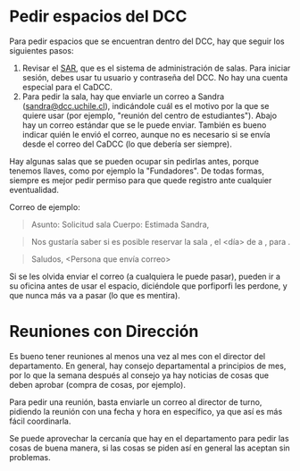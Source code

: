 # Pedir espacios del DCC

Para pedir espacios que se encuentran dentro del DCC, hay que seguir los siguientes pasos:
1. Revisar el [SAR](https://sar.dcc.uchile.cl), que es el sistema de administración de salas. Para iniciar sesión, debes usar tu usuario y contraseña del DCC. No hay una cuenta especial para el CaDCC.
2. Para pedir la sala, hay que enviarle un correo a Sandra (sandra@dcc.uchile.cl), indicándole cuál es el motivo por la que se quiere usar (por ejemplo, "reunión del centro de estudiantes"). Abajo hay un correo estándar que se le puede enviar. También es bueno indicar quién le envió el correo, aunque no es necesario si se envía desde el correo del CaDCC (lo que debería ser siempre).

Hay algunas salas que se pueden ocupar sin pedirlas antes, porque tenemos llaves, como por ejemplo la "Fundadores". De todas formas, siempre es mejor pedir permiso para que quede registro ante cualquier eventualidad.

Correo de ejemplo:

>Asunto: Solicitud sala <nombre sala en el SAR>
>Cuerpo:
>Estimada Sandra,

>Nos gustaría saber si es posible reservar la sala <nombre de sala en el SAR>, el <día> de <hora inicio> a <hora final>, para <motivo de reserva>.

>Saludos,
><Persona que envía correo>

Si se les olvida enviar el correo (a cualquiera le puede pasar), pueden ir a su oficina antes de usar el espacio, diciéndole que porfiporfi les perdone, y que nunca más va a pasar (lo que es mentira).

# Reuniones con Dirección

Es bueno tener reuniones al menos una vez al mes con el director del departamento. En general, hay consejo departamental a principios de mes, por lo que la semana después al consejo ya hay noticias de cosas que deben aprobar (compra de cosas, por ejemplo).

Para pedir una reunión, basta enviarle un correo al director de turno, pidiendo la reunión con una fecha y hora en específico, ya que así es más fácil coordinarla.

Se puede aprovechar la cercanía que hay en el departamento para pedir las cosas de buena manera, si las cosas se piden así en general las aceptan sin problemas.

